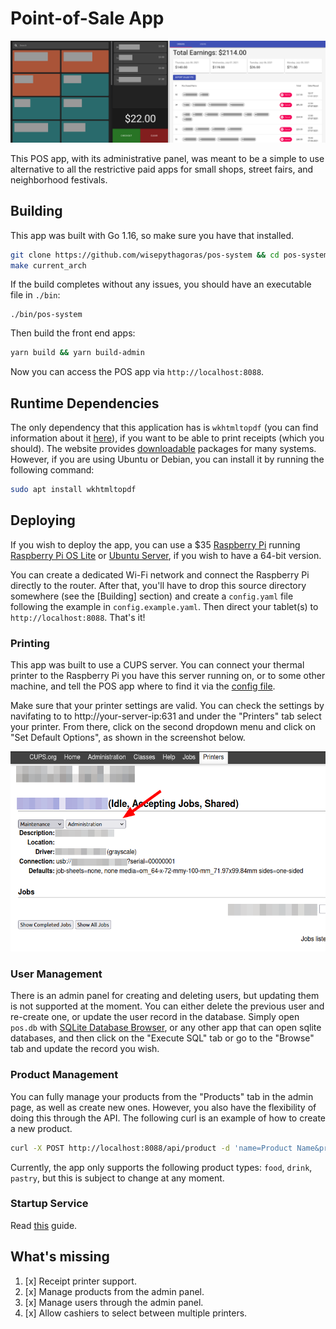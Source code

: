 # Point-of-Sale App

![Point of sale app screenshot](docs/screenshot.png)

This POS app, with its administrative panel, was meant to be a simple to use alternative to all the restrictive paid apps for small shops, street fairs, and neighborhood festivals.

## Building

This app was built with Go 1.16, so make sure you have that installed.

``` sh
git clone https://github.com/wisepythagoras/pos-system && cd pos-system
make current_arch
```

If the build completes without any issues, you should have an executable file in `./bin`:

```
./bin/pos-system
```

Then build the front end apps:

``` sh
yarn build && yarn build-admin
```

Now you can access the POS app via `http://localhost:8088`.

## Runtime Dependencies

The only dependency that this application has is `wkhtmltopdf` (you can find information about it [here](https://wkhtmltopdf.org/)), if you want to be able to print receipts (which you should). The website provides [downloadable](https://wkhtmltopdf.org/downloads.html) packages for many systems. However, if you are using Ubuntu or Debian, you can install it by running the following command:

``` sh
sudo apt install wkhtmltopdf
```

## Deploying

If you wish to deploy the app, you can use a $35 [Raspberry Pi](https://www.raspberrypi.org/products/raspberry-pi-4-model-b/) running [Raspberry Pi OS Lite](https://www.raspberrypi.org/software/operating-systems/#raspberry-pi-os-32-bit) or [Ubuntu Server](https://ubuntu.com/download/raspberry-pi), if you wish to have a 64-bit version.

You can create a dedicated Wi-Fi network and connect the Raspberry Pi directly to the router. After that, you'll have to drop this source directory somewhere (see the [Building] section) and create a `config.yaml` file following the example in `config.example.yaml`. Then direct your tablet(s) to `http://localhost:8088`. That's it!

### Printing

This app was built to use a CUPS server. You can connect your thermal printer to the Raspberry Pi you have this server running on, or to some other machine, and tell the POS app where to find it via the [config file](https://github.com/wisepythagoras/pos-system/blob/main/config.example.yaml#L27-L33).

Make sure that your printer settings are valid. You can check the settings by navifating to to http://your-server-ip:631 and under the "Printers" tab select your printer. From there, click on the second dropdown menu and click on "Set Default Options", as shown in the screenshot below.

<p align="center">
    <img src="docs/cups-1.png" alt="CUPS screenshot" height="320"/>
</p>

### User Management

There is an admin panel for creating and deleting users, but updating them is not supported at the moment. You can either delete the previous user and re-create one, or update the user record in the database. Simply open `pos.db` with [SQLite Database Browser](https://sqlitebrowser.org/), or any other app that can open sqlite databases, and then click on the "Execute SQL" tab or go to the "Browse" tab and update the record you wish.

### Product Management

You can fully manage your products from the "Products" tab in the admin page, as well as create new ones. However, you also have the flexibility of doing this through the API. The following curl is an example of how to create a new product.

``` sh
curl -X POST http://localhost:8088/api/product -d 'name=Product Name&price=$9.99&type=food' -H 'x-auth-token: YOUR_ADMIN_AUTH_TOKEN'
```

Currently, the app only supports the following product types: `food`, `drink`, `pastry`, but this is subject to change at any moment.

### Startup Service

Read [this](/startup/README.md) guide.

## What's missing

1. [x] Receipt printer support.
2. [x] Manage products from the admin panel.
3. [x] Manage users through the admin panel.
4. [x] Allow cashiers to select between multiple printers.
